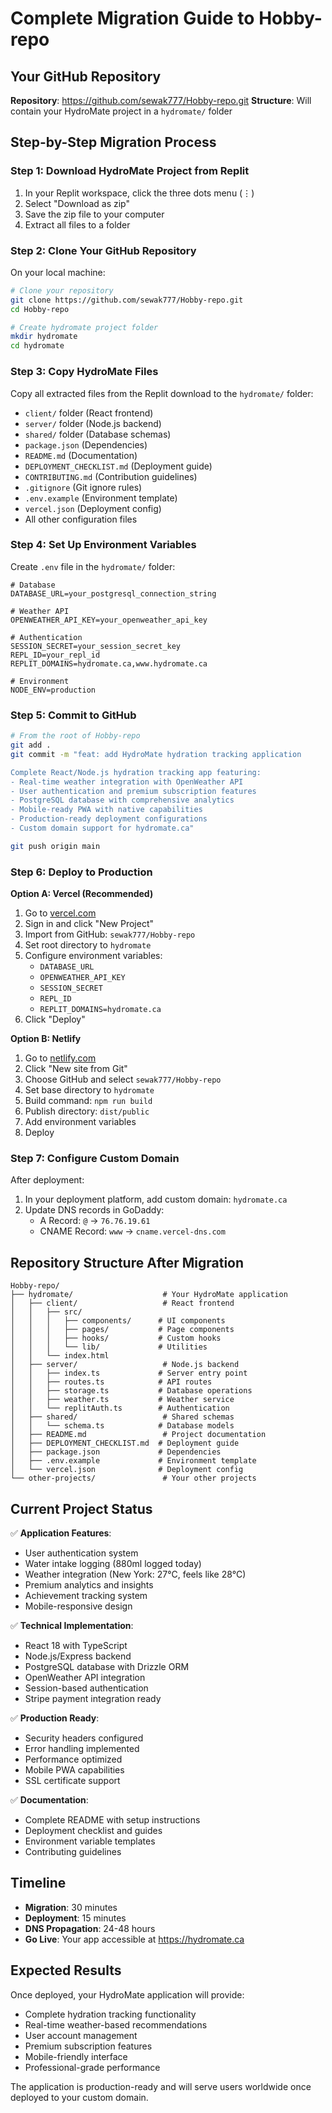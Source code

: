 # Complete Migration Guide to Hobby-repo

## Your GitHub Repository
**Repository**: https://github.com/sewak777/Hobby-repo.git
**Structure**: Will contain your HydroMate project in a `hydromate/` folder

## Step-by-Step Migration Process

### Step 1: Download HydroMate Project from Replit
1. In your Replit workspace, click the three dots menu (⋮)
2. Select "Download as zip"
3. Save the zip file to your computer
4. Extract all files to a folder

### Step 2: Clone Your GitHub Repository
On your local machine:
```bash
# Clone your repository
git clone https://github.com/sewak777/Hobby-repo.git
cd Hobby-repo

# Create hydromate project folder
mkdir hydromate
cd hydromate
```

### Step 3: Copy HydroMate Files
Copy all extracted files from the Replit download to the `hydromate/` folder:
- `client/` folder (React frontend)
- `server/` folder (Node.js backend)
- `shared/` folder (Database schemas)
- `package.json` (Dependencies)
- `README.md` (Documentation)
- `DEPLOYMENT_CHECKLIST.md` (Deployment guide)
- `CONTRIBUTING.md` (Contribution guidelines)
- `.gitignore` (Git ignore rules)
- `.env.example` (Environment template)
- `vercel.json` (Deployment config)
- All other configuration files

### Step 4: Set Up Environment Variables
Create `.env` file in the `hydromate/` folder:
```env
# Database
DATABASE_URL=your_postgresql_connection_string

# Weather API
OPENWEATHER_API_KEY=your_openweather_api_key

# Authentication
SESSION_SECRET=your_session_secret_key
REPL_ID=your_repl_id
REPLIT_DOMAINS=hydromate.ca,www.hydromate.ca

# Environment
NODE_ENV=production
```

### Step 5: Commit to GitHub
```bash
# From the root of Hobby-repo
git add .
git commit -m "feat: add HydroMate hydration tracking application

Complete React/Node.js hydration tracking app featuring:
- Real-time weather integration with OpenWeather API
- User authentication and premium subscription features
- PostgreSQL database with comprehensive analytics
- Mobile-ready PWA with native capabilities
- Production-ready deployment configurations
- Custom domain support for hydromate.ca"

git push origin main
```

### Step 6: Deploy to Production

**Option A: Vercel (Recommended)**
1. Go to [vercel.com](https://vercel.com)
2. Sign in and click "New Project"
3. Import from GitHub: `sewak777/Hobby-repo`
4. Set root directory to `hydromate`
5. Configure environment variables:
   - `DATABASE_URL`
   - `OPENWEATHER_API_KEY`
   - `SESSION_SECRET`
   - `REPL_ID`
   - `REPLIT_DOMAINS=hydromate.ca`
6. Click "Deploy"

**Option B: Netlify**
1. Go to [netlify.com](https://netlify.com)
2. Click "New site from Git"
3. Choose GitHub and select `sewak777/Hobby-repo`
4. Set base directory to `hydromate`
5. Build command: `npm run build`
6. Publish directory: `dist/public`
7. Add environment variables
8. Deploy

### Step 7: Configure Custom Domain
After deployment:
1. In your deployment platform, add custom domain: `hydromate.ca`
2. Update DNS records in GoDaddy:
   - A Record: `@` → `76.76.19.61`
   - CNAME Record: `www` → `cname.vercel-dns.com`

## Repository Structure After Migration

```
Hobby-repo/
├── hydromate/                    # Your HydroMate application
│   ├── client/                   # React frontend
│   │   ├── src/
│   │   │   ├── components/      # UI components
│   │   │   ├── pages/           # Page components
│   │   │   ├── hooks/           # Custom hooks
│   │   │   └── lib/             # Utilities
│   │   └── index.html
│   ├── server/                   # Node.js backend
│   │   ├── index.ts             # Server entry point
│   │   ├── routes.ts            # API routes
│   │   ├── storage.ts           # Database operations
│   │   ├── weather.ts           # Weather service
│   │   └── replitAuth.ts        # Authentication
│   ├── shared/                   # Shared schemas
│   │   └── schema.ts            # Database models
│   ├── README.md                 # Project documentation
│   ├── DEPLOYMENT_CHECKLIST.md  # Deployment guide
│   ├── package.json             # Dependencies
│   ├── .env.example             # Environment template
│   └── vercel.json              # Deployment config
└── other-projects/               # Your other projects
```

## Current Project Status

✅ **Application Features**:
- User authentication system
- Water intake logging (880ml logged today)
- Weather integration (New York: 27°C, feels like 28°C)
- Premium analytics and insights
- Achievement tracking system
- Mobile-responsive design

✅ **Technical Implementation**:
- React 18 with TypeScript
- Node.js/Express backend
- PostgreSQL database with Drizzle ORM
- OpenWeather API integration
- Session-based authentication
- Stripe payment integration ready

✅ **Production Ready**:
- Security headers configured
- Error handling implemented
- Performance optimized
- Mobile PWA capabilities
- SSL certificate support

✅ **Documentation**:
- Complete README with setup instructions
- Deployment checklist and guides
- Environment variable templates
- Contributing guidelines

## Timeline
- **Migration**: 30 minutes
- **Deployment**: 15 minutes
- **DNS Propagation**: 24-48 hours
- **Go Live**: Your app accessible at https://hydromate.ca

## Expected Results
Once deployed, your HydroMate application will provide:
- Complete hydration tracking functionality
- Real-time weather-based recommendations
- User account management
- Premium subscription features
- Mobile-friendly interface
- Professional-grade performance

The application is production-ready and will serve users worldwide once deployed to your custom domain.